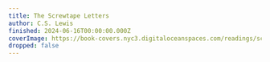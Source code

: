 ```yaml
---
title: The Screwtape Letters
author: C.S. Lewis
finished: 2024-06-16T00:00:00.000Z
coverImage: https://book-covers.nyc3.digitaloceanspaces.com/readings/screwtape-letters-01.jpg
dropped: false
---
```


